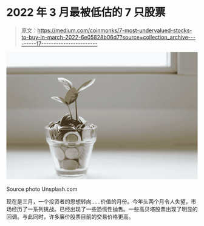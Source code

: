 # 2022 年 3 月最被低估的 7 只股票

> 原文：<https://medium.com/coinmonks/7-most-undervalued-stocks-to-buy-in-march-2022-6e05828b06d7?source=collection_archive---------17----------------------->

![](img/9b2d629a9ad531b59ece3aa96411dffa.png)

Source photo Unsplash.com

现在是三月，一个投资者的思想转向……价值的月份。今年头两个月令人失望，市场经历了一系列挑战。已经出现了一些恐慌性抛售。一些高贝塔股票出现了明显的回调。与此同时，许多廉价股票目前的交易价格更高。